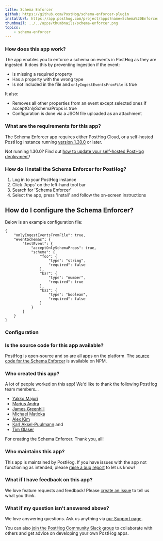 ```yaml
---
title: Schema Enforcer
github: https://github.com/PostHog/schema-enforcer-plugin
installUrl: https://app.posthog.com/project/apps?name=Schema%20Enforcer
thumbnail: ../../apps/thumbnails/schema-enforcer.png
topics:
    - schema-enforcer
---
```


### How does this app work?

The app enables you to enforce a schema on events in PostHog as they are ingested. It does this by preventing ingestion if the event:

-   Is missing a required property
-   Has a property with the wrong type
-   Is not included in the file and `onlyIngestEventsFromFile` is true

It also:

-   Removes all other properties from an event except selected ones if acceptOnlySchemaProps is true
-   Configuration is done via a JSON file uploaded as an attachment

### What are the requirements for this app?

The Schema Enforcer app requires either PostHog Cloud, or a self-hosted PostHog instance running [version 1.30.0](https://posthog.com/blog/the-posthog-array-1-30-0) or later.

Not running 1.30.0? Find out [how to update your self-hosted PostHog deployment](https://posthog.com/docs/runbook/upgrading-posthog)!

### How do I install the Schema Enforcer for PostHog?

1. Log in to your PostHog instance
2. Click 'Apps' on the left-hand tool bar
3. Search for 'Schema Enforcer'
4. Select the app, press 'Install' and follow the on-screen instructions

## How do I configure the Schema Enforcer?

Below is an example configuration file:

```
{
    "onlyIngestEventsFromFile": true,
    "eventSchemas": {
        "testEvent": {
            "acceptOnlySchemaProps": true,
            "schema": {
                "foo": {
                    "type": "string",
                    "required": false
                },
                "bar": {
                    "type": "number",
                    "required": true
                },
                "baz": {
                    "type": "boolean",
                    "required": false
                }
            }
        }
    }
}
```

### Configuration

<AppParameters />

### Is the source code for this app available?

PostHog is open-source and so are all apps on the platform. The [source code for the Schema Enforcer](https://www.npmjs.com/package/@posthog/schema-enforcer-plugin) is available on NPM.

### Who created this app?

A lot of people worked on this app! We'd like to thank the following PostHog team members...

-   [Yakko Majuri](https://www.npmjs.com/~yakkomajuri)
-   [Marius Andra](https://www.npmjs.com/~mariusandra)
-   [James Greenhill](https://www.npmjs.com/~fuziontech)
-   [Michael Matloka](https://www.npmjs.com/~twixes)
-   [Alex Kim](https://www.npmjs.com/~alexkim205)
-   [Karl Aksel-Puulmann](https://www.npmjs.com/~macobo) and
-   [Tim Glaser](https://www.npmjs.com/~timgl)

For creating the Schema Enforcer. Thank you, all!

### Who maintains this app?

This app is maintained by PostHog. If you have issues with the app not functioning as intended, please [raise a bug report](https://github.com/PostHog/posthog/issues/new?assignees=&labels=bug&template=bug_report.md) to let us know!

### What if I have feedback on this app?

We love feature requests and feedback! Please [create an issue](https://github.com/PostHog/posthog/issues/new?assignees=&labels=enhancement%2C+feature&template=feature_request.md) to tell us what you think.

### What if my question isn't answered above?

We love answering questions. Ask us anything via [our Support page](/questions).

You can also [join the PostHog Community Slack group](/slack) to collaborate with others and get advice on developing your own PostHog apps.
